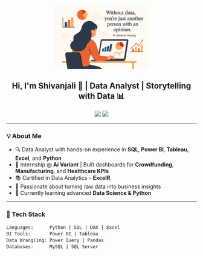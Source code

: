 <!-- Profile Banner -->
<p align="center">
  <img src="https://github.com/shivanjali712/shivanjali712/blob/main/asset/Banner.png" width="50%" alt="Welcome Banner">
</p>

<h2 align="center">Hi, I'm Shivanjali 👋 | Data Analyst | Storytelling with Data 📊</h2>

<p align="center">
  <a href="mailto:kakadesm712@gmail.com"><img src="https://img.shields.io/badge/email-D14836?style=for-the-badge&logo=gmail&logoColor=white"/></a>
  <a href="https://www.linkedin.com/in/shivanjali-kakade"><img src="https://img.shields.io/badge/LinkedIn-0077B5?style=for-the-badge&logo=linkedin&logoColor=white"/></a>
<!--   <a href="https://shivanjali-portfolio.netlify.app"><img src="https://img.shields.io/badge/Portfolio-121011?style=for-the-badge&logo=github&logoColor=white"/></a> -->
</p>

---

### 💡 About Me
- 🔍 Data Analyst with hands-on experience in **SQL**, **Power BI**, **Tableau**, **Excel**, and **Python**
- 🏢 Internship @ **Ai Variant** | Built dashboards for **Crowdfunding**, **Manufacturing**, and **Healthcare KPIs**
- 📚 Certified in Data Analytics – **ExcelR**
- 💬 Passionate about turning raw data into business insights
- 🎯 Currently learning advanced **Data Science & Python**

---

### 🚀 Tech Stack
```bash
Languages:      Python | SQL | DAX | Excel
BI Tools:       Power BI | Tableau
Data Wrangling: Power Query | Pandas
Databases:      MySQL | SQL Server
